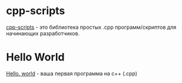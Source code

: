 # cpp-scripts

[cpp-scripts](https://github.com/nordbearbotdev/cpp-scripts/main/README.md) - это библиотека простых .cpp программ/скриптов для начинающих разработчиков.

# Hello World
[Hello. world](https://github.com/nordbearbotdev/cpp-scripts/blob/main/hello-world.cpp) - ваша первая программа на c++ (.cpp)
